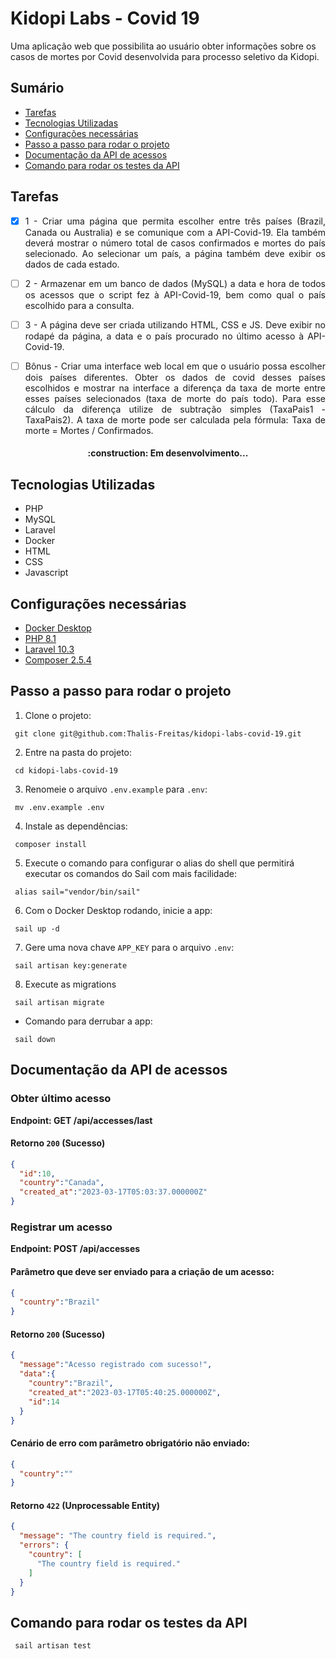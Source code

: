 # Kidopi Labs - Covid 19

Uma aplicação web que possibilita ao usuário obter informações sobre os casos de mortes por Covid desenvolvida para processo seletivo da Kidopi.

## Sumário

  * [Tarefas](#tarefas)
  * [Tecnologias Utilizadas](#tecnologias-utilizadas)
  * [Configurações necessárias](#configurações-necessárias)
  * [Passo a passo para rodar o projeto](#passo-a-passo-para-rodar-o-projeto)
  * [Documentação da API de acessos](#documentação-da-api-de-acessos)
  * [Comando para rodar os testes da API](#comando-para-rodar-os-testes-da-api)

## Tarefas
<div align="justify">

- [x] 1 - Criar uma página que permita escolher entre três países (Brazil, Canada ou Australia) e se comunique com a API-Covid-19. Ela também deverá mostrar o número total de casos confirmados e mortes do país selecionado. Ao selecionar um país, a página também deve exibir os dados de cada estado.

- [ ] 2 - Armazenar em um banco de dados (MySQL) a data e hora de todos os acessos que o script fez à API-Covid-19, bem como qual o país escolhido para a consulta.

- [ ] 3 - A página deve ser criada utilizando HTML, CSS e JS. Deve exibir no rodapé da página, a data e o país procurado no último acesso à API-Covid-19.

- [ ] Bônus - Criar uma interface web local em que o usuário possa escolher dois países diferentes. Obter os dados de covid desses países escolhidos e mostrar na interface a diferença da taxa de morte entre esses países selecionados (taxa de morte do país todo). Para esse cálculo da diferença utilize de subtração simples (TaxaPais1 - TaxaPais2). A taxa de morte pode ser calculada pela fórmula: Taxa de morte = Mortes / Confirmados.
</div>

<h4 align="center">
:construction: Em desenvolvimento...
</h4>

## Tecnologias Utilizadas

* PHP
* MySQL
* Laravel
* Docker
* HTML
* CSS
* Javascript

## Configurações necessárias

- [Docker Desktop](https://www.docker.com/products/docker-desktop/)
- [PHP 8.1](https://www.php.net/)
- [Laravel 10.3](https://laravel.com/docs/10.x)
- [Composer 2.5.4](https://getcomposer.org/)


## Passo a passo para rodar o projeto

1. Clone o projeto:

```
 git clone git@github.com:Thalis-Freitas/kidopi-labs-covid-19.git
```

2. Entre na pasta do projeto:

```
 cd kidopi-labs-covid-19
```

3. Renomeie o arquivo `.env.example` para `.env`:

```
 mv .env.example .env
```

4. Instale as dependências:

```
 composer install
```

5. Execute o comando para configurar o alias do shell que permitirá executar os comandos do Sail com mais facilidade:

```
 alias sail="vendor/bin/sail"
```

6. Com o Docker Desktop rodando, inicie a app:

```
 sail up -d
```


7. Gere uma nova chave `APP_KEY` para o arquivo `.env`:

```
 sail artisan key:generate
```

8. Execute as migrations

```
 sail artisan migrate
```

- Comando para derrubar a app:

```
 sail down
```

## Documentação da API de acessos

### Obter último acesso

**Endpoint: GET /api/accesses/last**

#### Retorno `200` (Sucesso)

```json
{
  "id":10,
  "country":"Canada",
  "created_at":"2023-03-17T05:03:37.000000Z"
}
```

### Registrar um acesso

**Endpoint: POST /api/accesses**

#### Parâmetro que deve ser enviado para a criação de um acesso:

```json
{
  "country":"Brazil"
}
```

#### Retorno `200` (Sucesso)

```json
{
  "message":"Acesso registrado com sucesso!",
  "data":{
    "country":"Brazil",
    "created_at":"2023-03-17T05:40:25.000000Z",
    "id":14
  }
}
```

#### Cenário de erro com parâmetro obrigatório não enviado:

```json
{
  "country":""
}
```

#### Retorno `422` (Unprocessable Entity)

```json
{
  "message": "The country field is required.",
  "errors": {
    "country": [
      "The country field is required."
    ]
  }
}
```

## Comando para rodar os testes da API

```
 sail artisan test
```
